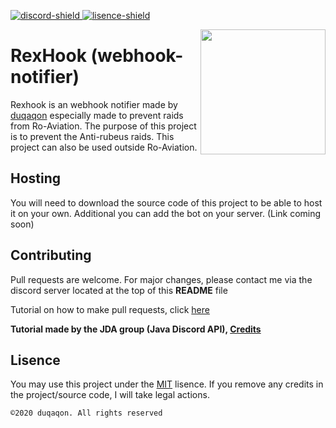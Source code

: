 [discord-invite]: https://discord.gg/yhDwfXy
[lisence]: https://github.com/duqaqon/webhook-notifier/blob/master/LICENSE


[lisence-shield]: https://img.shields.io/github/license/duqaqon/webhook-notifier?color=%23999999&label=Lisence
[discord-shield]: https://canary.discordapp.com/api/guilds/749655830865117294/widget.png


[ ![discord-shield][] ][discord-invite]
[ ![lisence-shield][] ][lisence]

<img align="right" src="https://cdn.discordapp.com/attachments/617625850111852545/754596397420118056/X.png" height="200" width="200">

# RexHook (webhook-notifier)
Rexhook is an webhook notifier made by [duqaqon](https://github.com/duqaqon) especially made to prevent raids from Ro-Aviation.
The purpose of this project is to prevent the Anti-rubeus raids. This project can also be used outside Ro-Aviation.

## Hosting
You will need to download the source code of this project to be able to host it on your own. 
Additional you can add the bot on your server. (Link coming soon)

## Contributing
Pull requests are welcome. 
For major changes, please contact me via the discord server located at the top of this **README** file

Tutorial on how to make pull requests, click [here](https://github.com/DV8FromTheWorld/JDA/wiki/5%29-Contributing)

**Tutorial made by the JDA group (Java Discord API), [Credits](https://github.com/DV8FromTheWorld)**

## Lisence
You may use this project under the [MIT](https://choosealicense.com/licenses/mit/) lisence.
If you remove any credits in the project/source code, I will take legal actions.

``©2020 duqaqon. All rights reserved``
